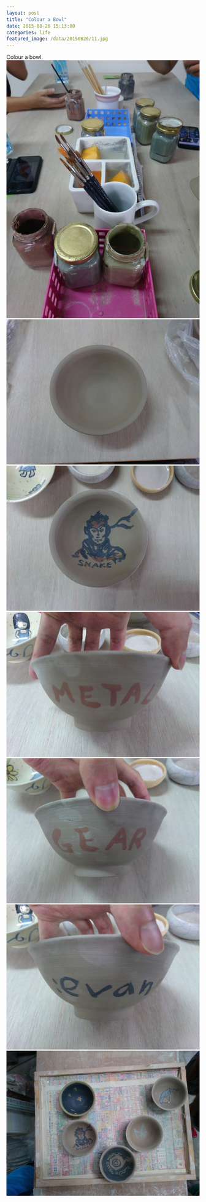 ```yaml
---
layout: post
title: "Colour a Bowl"
date: 2015-08-26 15:13:00
categories: life
featured_image: /data/20150826/11.jpg
---
```


Colour a bowl.
![](/data/20150826/9.jpg)
![](/data/20150826/10.jpg)
![](/data/20150826/11.jpg)
![](/data/20150826/12.jpg)
![](/data/20150826/13.jpg)
![](/data/20150826/14.jpg)
![](/data/20150826/15.jpg)
